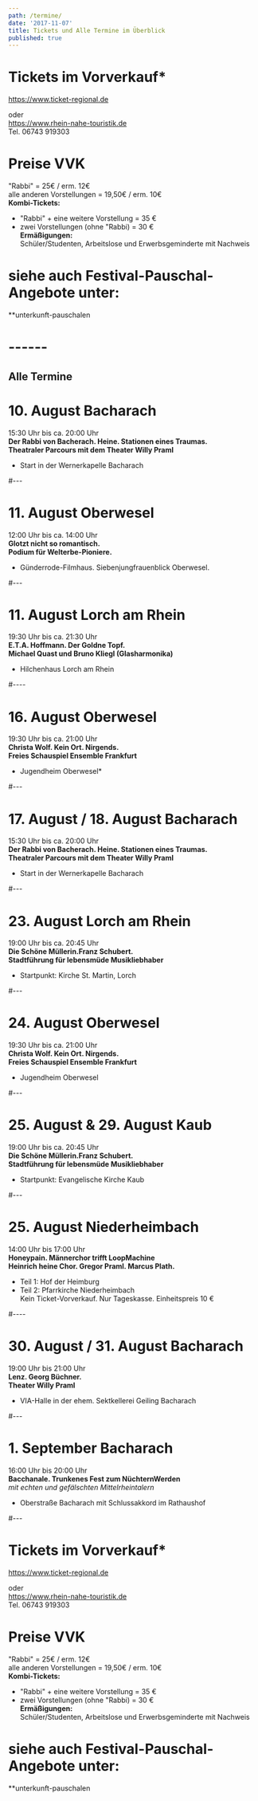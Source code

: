 ```yaml
---
path: /termine/
date: '2017-11-07'
title: Tickets und Alle Termine im Überblick
published: true
---
```


# **Tickets im Vorverkauf***   
 
 <a class="links" href="https://www.ticket­regional.de/" target="_blank" rel="noopener noreferrer">
 https://www.ticket-regional.de 
  </a>     
                
oder    
https://www.rhein-nahe-touristik.de     
Tel.  06743 919303    


# Preise VVK
"Rabbi" = 25€ / erm. 12€      
alle anderen Vorstellungen = 19,50€ / erm. 10€    
**Kombi-Tickets:**    
- "Rabbi" + eine weitere Vorstellung   =  35 €      
- zwei Vorstellungen (ohne "Rabbi)     =  30 €      
**Ermäßigungen:**    
Schüler/Studenten, Arbeitslose und Erwerbsgeminderte mit Nachweis    


# siehe auch Festival-Pauschal-Angebote unter:   
**unterkunft-pauschalen

# ------

## Alle Termine

# 10. August   Bacharach   
15:30 Uhr bis ca. 20:00 Uhr     
**Der Rabbi von Bacherach. Heine. Stationen eines Traumas.           
Theatraler Parcours mit dem Theater Willy Praml**   
* Start in der Wernerkapelle Bacharach    

#---   
    
# 11. August Oberwesel
12:00 Uhr bis ca. 14:00 Uhr     
**Glotzt nicht so romantisch.   
Podium für Welterbe-Pioniere.**             
* Günderrode-Filmhaus. Siebenjungfrauenblick Oberwesel. 

  
#---   

  
# 11. August   Lorch am Rhein    
19:30 Uhr bis ca. 21:30 Uhr       
**E.T.A. Hoffmann. Der Goldne Topf.    
Michael Quast und Bruno Kliegl (Glasharmonika)**        
* Hilchenhaus  Lorch am Rhein  

  
 #---- 
   
   
 # 16. August  Oberwesel
19:30 Uhr bis ca. 21:00 Uhr       
**Christa Wolf. Kein Ort. Nirgends.         
Freies Schauspiel Ensemble Frankfurt**    
* Jugendheim Oberwesel*   
  
  
#---   

  
# 17. August / 18. August  Bacharach     
15:30 Uhr bis ca. 20:00 Uhr     
**Der Rabbi von Bacherach. Heine. Stationen eines Traumas.                
Theatraler Parcours mit dem Theater Willy Praml**   
 * Start in der Wernerkapelle Bacharach      
  
 #---   
 
# 23. August  Lorch am Rhein     
19:00 Uhr bis ca. 20:45 Uhr     
**Die Schöne Müllerin.Franz Schubert.    
Stadtführung für lebensmüde Musikliebhaber**    
* Startpunkt: Kirche St. Martin, Lorch

#---   

# 24. August  Oberwesel    
19:30 Uhr bis ca. 21:00 Uhr       
**Christa Wolf. Kein Ort. Nirgends.         
Freies Schauspiel Ensemble Frankfurt**        
* Jugendheim Oberwesel  
   
#---   
  
   
# 25. August & 29. August  Kaub  
19:00 Uhr bis ca. 20:45 Uhr    
**Die Schöne Müllerin.Franz Schubert.    
Stadtführung für lebensmüde Musikliebhaber**   
* Startpunkt: Evangelische Kirche Kaub 
 
#---   

# 25. August  Niederheimbach   
14:00 Uhr bis 17:00 Uhr    
**Honeypain. Männerchor trifft LoopMachine     
Heinrich heine Chor. Gregor Praml. Marcus Plath.**     
* Teil 1: Hof der Heimburg   
* Teil 2: Pfarrkirche Niederheimbach    
Kein Ticket-Vorverkauf. Nur Tageskasse. Einheitspreis 10 €

#----
    
# 30. August / 31. August  Bacharach    
19:00 Uhr bis 21:00 Uhr       
**Lenz. Georg Büchner.       
Theater Willy Praml**       
* VIA-Halle in der ehem. Sektkellerei Geiling Bacharach     

#---   

 
# 1. September  Bacharach    
16:00 Uhr bis 20:00 Uhr  
**Bacchanale. Trunkenes Fest zum NüchternWerden**    
*mit echten und gefälschten Mittelrheintalern*        
* Oberstraße Bacharach mit Schlussakkord im Rathaushof     

#---   


# **Tickets im Vorverkauf***   
 
 <a class="links" href="https://www.ticket­regional.de/" target="_blank" rel="noopener noreferrer">
 https://www.ticket-regional.de 
  </a>     
                
oder    
https://www.rhein-nahe-touristik.de     
Tel.  06743 919303    


# Preise VVK
"Rabbi" = 25€ / erm. 12€      
alle anderen Vorstellungen = 19,50€ / erm. 10€    
**Kombi-Tickets:**    
- "Rabbi" + eine weitere Vorstellung   =  35 €      
- zwei Vorstellungen (ohne "Rabbi)     =  30 €      
**Ermäßigungen:**    
Schüler/Studenten, Arbeitslose und Erwerbsgeminderte mit Nachweis    


# siehe auch Festival-Pauschal-Angebote unter:   
**unterkunft-pauschalen







